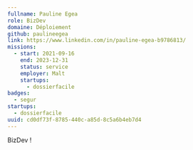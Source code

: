 ```yaml
---
fullname: Pauline Egea
role: BizDev
domaine: Déploiement
github: paulineegea
link: https://www.linkedin.com/in/pauline-egea-b9786813/
missions:
  - start: 2021-09-16
    end: 2023-12-31
    status: service
    employer: Malt
    startups:
      - dossierfacile
badges:
  - segur
startups:
  - dossierfacile
uuid: cd0df73f-8785-440c-a85d-8c5a6b4eb7d4
---
```

BizDev !
